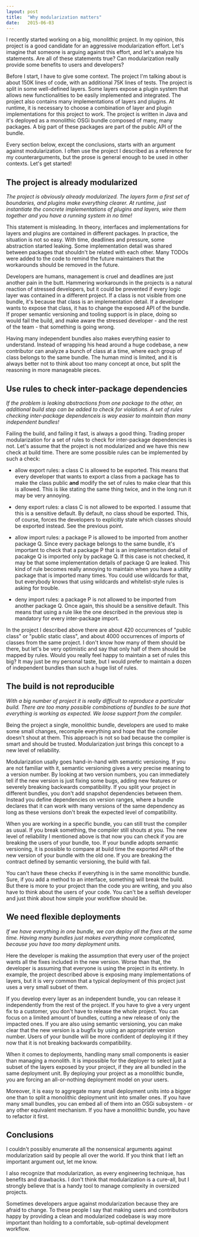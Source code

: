 ```yaml
---
layout: post
title:  "Why modularization matters"
date:   2015-06-03
---
```


I recently started working on a big, monolithic project. In my opinion, this project is a good candidate for an aggressive modularization effort. Let's imagine that someone is arguing against this effort, and let's analyze his statements. Are all of these statements true? Can modularization really provide some benefits to users and developers?

Before I start, I have to give some context. The project I'm talking about is about 150K lines of code, with an additional 75K lines of tests. The project is split in some well-defined layers. Some layers expose a plugin system that allows new functionalities to be easily implemented and integrated. The project also contains many implementations of layers and plugins. At runtime, it is necessary to choose a combination of layer and plugin implementations for this project to work. The project is written in Java and it's deployed as a monolithic OSGi bundle composed of many, many packages. A big part of these packages are part of the public API of the bundle.

Every section below, except the conclusions, starts with an argument against modularization. I often use the project I described as a reference for my counterarguments, but the prose is general enough to be used in other contexts. Let's get started!

## The project is already modularized

*The project is obviously already modularized. The layers form a first set of boundaries, and plugins make everything clearer. At runtime, just instantiate the concrete implementations of plugins and layers, wire them together and you have a running system in no time!*

This statement is misleading. In theory, interfaces and implementations for layers and plugins are contained in different packages. In practice, the situation is not so easy. With time, deadlines and pressure, some abstraction started leaking. Some implementation detail was shared between packages that shouldn't be related with each other. Many TODOs were added to the code to remind the future maintainers that the workarounds should be removed in the future.

Developers are humans, management is cruel and deadlines are just another pain in the butt. Hammering workarounds in the projects is a natural reaction of stressed developers, but it could be prevented if every logic layer was contained in a different project. If a class is not visible from one bundle, it's because that class is an implementation detail. If a developer wants to expose that class, it has to change the exposed API of the bundle. If proper semantic versioning and tooling support is in place, doing so would fail the build, and make aware the stressed developer - and the rest of the team - that something is going wrong.

Having many independent bundles also makes everything easier to understand. Instead of wrapping his head around a huge codebase, a new contributor can analyze a bunch of class at a time, where each group of class belongs to the same bundle. The human mind is limited, and it is always better not to think about too many concept at once, but split the reasoning in more manageable pieces.

## Use rules to check inter-package dependencies

*If the problem is leaking abstractions from one package to the other, an additional build step can be added to check for violations. A set of rules checking inter-package dependenceis is way easier to maintain than many independent bundles!*

Failing the build, and failing it fast, is always a good thing. Trading proper modularization for a set of rules to check for inter-package dependencies is not. Let's assume that the project is not modularized and we have this new check at build time. There are some possible rules can be implemented by such a check:

- allow export rules: a class C is allowed to be exported. This means that every developer that wants to export a class from a package has to make the class public **and** modify the set of rules to make clear that this is allowed. This is like stating the same thing twice, and in the long run it may be very annoying.

- deny export rules: a class C is not allowed to be exported. I assume that this is a sensitive default. By default, no class shoud be exported. This, of course, forces the developers to explicitly state which classes should be exported instead. See the previous point.

- allow import rules: a package P is allowed to be imported from another package Q. Since every package belongs to the same bundle, it's important to check that a package P that is an implementation detail of pacakge Q is imported only by package Q. If this case is not checked, it may be that some implementation details of package Q are leaked. This kind of rule becomes really annoying to maintain when you have a utility package that is imported many times. You could use wildcards for that, but everybody knows that using wildcards and whitelist-style rules is asking for trouble.

- deny import rules: a package P is not allowed to be imported from another package Q. Once again, this should be a sensitive default. This means that using a rule like the one described in the previous step is mandatory for every inter-package import.

In the project I described above there are about 420 occurrences of "public class" or "public static class", and about 4000 occurrences of imports of classes from the same project. I don't know how many of them should be there, but let's be very optimistic and say that only half of them should be mapped by rules. Would you really feel happy to maintain a set of rules this big? It may just be my personal taste, but I would prefer to maintain a dozen of independent bundles than such a huge list of rules.

## The build is not reproducible

*With a big number of project it is really difficult to reproduce a particular build. There are too many possible combinations of bundles to be sure that everything is working as expected. We loose support from the compiler.*

Being the project a single, monolithic bundle, developers are used to make some small changes, recompile everything and hope that the compiler doesn't shout at them. This approach is not so bad because the compiler is smart and should be trusted. Modularization just brings this concept to a new level of reliability.

Modularization usally goes hand-in-hand with semantic versioning. If you are not familiar with it, semantic versioning gives a very precise meaning to a version number. By looking at two version numbers, you can immediately tell if the new version is just fixing some bugs, adding new features or severely breaking backwards compatibility. If you split your project in different bundles, you don't add snapshot dependencies between them. Instead you define dependencies on version ranges, where a bundle declares that it can work with many versions of the same dependency as long as these versions don't break the expected level of compatibility.

When you are working in a specific bundle, you can still trust the compiler as usual. If you break something, the compiler still shouts at you. The new level of reliability I mentioned above is that now you can check if you are breaking the users of your bundle, too. If your bundle adopts semantic versioning, it is possible to compare at build time the exported API of the new version of your bundle with the old one. If you are breaking the contract defined by semantic versioning, the build with fail.

You can't have these checks if everything is in the same monolithic bundle. Sure, if you add a method to an interface, something will break the build. But there is more to your project than the code you are writing, and you also have to think about the users of your code. You can't be a selfish developer and just think about how simple your workflow should be.

## We need flexible deployments

*If we have everything in one bundle, we can deploy all the fixes at the same time. Having many bundles just makes everything more complicated, because you have too many deployment units.*

Here the developer is making the assumption that every user of the project wants all the fixes included in the new version. Worse than that, the developer is assuming that everyone is using the project in its entirety. In example, the project described above is exposing many implementations of layers, but it is very common that a typical deployment of this project just uses a very small subset of them.

If you develop every layer as an independent bundle, you can release it independently from the rest of the project. If you have to give a very urgent fix to a customer, you don't have to release the whole project. You can focus on a limited amount of bundles, cutting a new release of only the impacted ones. If you are also using semantic versioning, you can make clear that the new version is a bugfix by using an appropriate version number. Users of your bundle will be more confident of deploying it if they now that it is not breaking backwards compatibility.

When it comes to deployments, handling many small components is easier than managing a monolith. It is impossible for the deployer to select just a subset of the layers exposed by your project, if they are all bundled in the same deployment unit. By deploying your project as a monolithic bundle, you are forcing an all-or-nothing deployment model on your users.

Moreover, it is easy to aggregate many small deployment units into a bigger one than to split a monolithic deployment unit into smaller ones. If you have many small bundles, you can embed all of them into an OSGi subsystem - or any other equivalent mechanism. If you have a monolithic bundle, you have to refactor it first.

## Conclusions

I couldn't possibly enumerate all the nonsensical arguments against modularization said by people all over the world. If you think that I left an important argument out, let me know. 

I also recognize that modularization, as every engineering technique, has benefits and drawbacks. I don't think that modularization is a cure-all, but I strongly believe that is a handy tool to manage complexity in oversized projects.

Sometimes developers argue against modularization because they are afraid to change. To these people I say that making users and contributors happy by providing a clean and modularized codebase is way more important than holding to a comfortable, sub-optimal development workflow.

